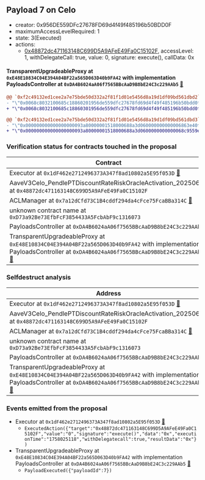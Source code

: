 ## Payload 7 on Celo

- creator: 0x956DE559DFc27678FD69d4f49f485196b50BDD0F
- maximumAccessLevelRequired: 1
- state: 3(Executed)
- actions:
  - [0x48872dc471163148C699D5A9AFeE49Fa0C15102F](https://celoscan.io/tx/0x48872dc471163148C699D5A9AFeE49Fa0C15102F), accessLevel: 1, withDelegateCall: true, value: 0, signature: execute(), callData: 0x

#### TransparentUpgradeableProxy at `0xE48E10834C04E394A04BF22a565D063D40b9FA42` with implementation PayloadsController at `0xDA4B6024aA06f7565BBcAaD9B8bE24C3c229AAb5` [:ghost:](https://github.com/bgd-labs/aave-address-book  "GovernanceV3Celo.PAYLOADS_CONTROLLER")

```diff
@@ `0xf2c49132ed1cee2a7e75bde50d332a2f81f1d01e5456d8a19d1df09bd561dbd2` raw  @@
- "\"0x0068c8032100685c18860201956de559dfc27678fd69d4f49f485196b50bdd0f\""
+ "\"0x0068c8032100685c18860301956de559dfc27678fd69d4f49f485196b50bdd0f\""

@@ `0xf2c49132ed1cee2a7e75bde50d332a2f81f1d01e5456d8a19d1df09bd561dbd3` raw  @@
- "\"0x000000000000000000093a80000001518000688a3d060000000000006863e40f\""
+ "\"0x000000000000000000093a80000001518000688a3d0600000000000068c9559e\""

```
### Verification status for contracts touched in the proposal

| Contract | Status |
|---------|------------|
| Executor at `0x1dF462e2712496373A347f8ad10802a5E95f053D` [:ghost:](https://github.com/bgd-labs/aave-address-book  "AaveV3Celo.ACL_ADMIN") | Contract |
| AaveV3Celo_PendlePTDiscountRateRiskOracleActivation_20250606 at `0x48872dc471163148C699D5A9AFeE49Fa0C15102F` | Contract |
| ACLManager at `0x7a12dCfd73C1B4cddf294da4cFce75FcaBBa314C` [:ghost:](https://github.com/bgd-labs/aave-address-book  "AaveV3Celo.ACL_MANAGER") | Contract |
| unknown contract name at `0xD73a92Be73EfbFcF3854433A5FcbAbF9c1316073` | EOA |
| PayloadsController at `0xDA4B6024aA06f7565BBcAaD9B8bE24C3c229AAb5` | Contract |
| TransparentUpgradeableProxy at `0xE48E10834C04E394A04BF22a565D063D40b9FA42` with implementation PayloadsController at `0xDA4B6024aA06f7565BBcAaD9B8bE24C3c229AAb5` [:ghost:](https://github.com/bgd-labs/aave-address-book  "GovernanceV3Celo.PAYLOADS_CONTROLLER") | Contract |

### Selfdestruct analysis

| Address | Result |
|---------|------------|
| Executor at `0x1dF462e2712496373A347f8ad10802a5E95f053D` [:ghost:](https://github.com/bgd-labs/aave-address-book  "AaveV3Celo.ACL_ADMIN") | DelegateCall |
| AaveV3Celo_PendlePTDiscountRateRiskOracleActivation_20250606 at `0x48872dc471163148C699D5A9AFeE49Fa0C15102F` | Safe |
| ACLManager at `0x7a12dCfd73C1B4cddf294da4cFce75FcaBBa314C` [:ghost:](https://github.com/bgd-labs/aave-address-book  "AaveV3Celo.ACL_MANAGER") | Safe |
| unknown contract name at `0xD73a92Be73EfbFcF3854433A5FcbAbF9c1316073` | Empty |
| PayloadsController at `0xDA4B6024aA06f7565BBcAaD9B8bE24C3c229AAb5` | Safe |
| TransparentUpgradeableProxy at `0xE48E10834C04E394A04BF22a565D063D40b9FA42` with implementation PayloadsController at `0xDA4B6024aA06f7565BBcAaD9B8bE24C3c229AAb5` [:ghost:](https://github.com/bgd-labs/aave-address-book  "GovernanceV3Celo.PAYLOADS_CONTROLLER") | DelegateCall |

### Events emitted from the proposal

- Executor at `0x1dF462e2712496373A347f8ad10802a5E95f053D` [:ghost:](https://github.com/bgd-labs/aave-address-book  "AaveV3Celo.ACL_ADMIN")
  - `ExecutedAction({"target":"0x48872dc471163148C699D5A9AFeE49Fa0C15102F","value":"0","signature":"execute()","data":"0x","executionTime":"1758025118","withDelegatecall":true,"resultData":"0x"})`
- TransparentUpgradeableProxy at `0xE48E10834C04E394A04BF22a565D063D40b9FA42` with implementation PayloadsController at `0xDA4B6024aA06f7565BBcAaD9B8bE24C3c229AAb5` [:ghost:](https://github.com/bgd-labs/aave-address-book  "GovernanceV3Celo.PAYLOADS_CONTROLLER")
  - `PayloadExecuted({"payloadId":7})`
